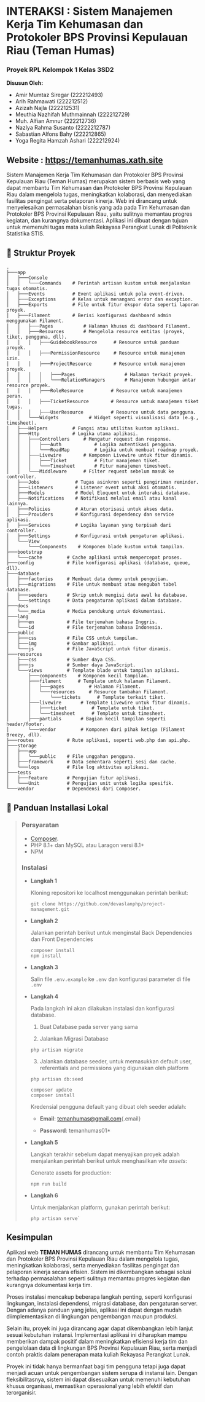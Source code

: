 # INTERAKSI : Sistem Manajemen Kerja Tim Kehumasan dan Protokoler BPS Provinsi Kepulauan Riau (Teman Humas)

### Proyek RPL Kelompok 1 Kelas 3SD2

**Disusun Oleh:** 
- Amir Mumtaz Siregar (222212493) 
- Arih Rahmawati (222212512) 
- Azizah Najla (222212531) 
- Meuthia Nazhifah Muthmainnah (222212729) 
- Muh. Alfian Amnur (222212736) 
- Nazlya Rahma Susanto (2222212787) 
- Sabastian Alfons Bahy (222212865) 
- Yoga Regita Hamzah Ashari (222212924)

## Website : <https://temanhumas.xath.site>

Sistem Manajemen Kerja Tim Kehumasan dan Protokoler BPS Provinsi
Kepulauan Riau (Teman Humas) merupakan sistem berbasis web yang dapat
membantu Tim Kehumasan dan Protokoler BPS Provinsi Kepulauan Riau dalam
mengelola tugas, meningkatkan kolaborasi, dan menyediakan fasilitas
pengingat serta pelaporan kinerja. Web ini dirancang untuk menyelesaikan
permasalahan bisnis yang ada pada Tim Kehumasan dan Protokoler BPS
Provinsi Kepulauan Riau, yaitu sulitnya memantau progres kegiatan, dan
kurangnya dokumentasi. Aplikasi ini dibuat dengan tujuan untuk memenuhi
tugas mata kuliah Rekayasa Perangkat Lunak di Politeknik Statistika
STIS.

## 📁 Struktur Proyek

``` tree
.
├───app
│   ├───Console
│   │   └───Commands    # Perintah artisan kustom untuk menjalankan tugas otomatis.
│   ├───Events          # Event aplikasi untuk pola event-driven.
│   ├───Exceptions      # Kelas untuk menangani error dan exception.
│   ├───Exports         # File untuk fitur ekspor data seperti laporan proyek.
│   ├───Filament        # Berisi konfigurasi dashboard admin menggunakan Filament.
│   │   ├───Pages           # Halaman khusus di dashboard Filament.
│   │   ├───Resources       # Mengelola resource entitas (proyek, tiket, pengguna, dll).
│   │   │   ├───GuidebookResource      # Resource untuk panduan proyek.
│   │   │   ├───PermissionResource     # Resource untuk manajemen izin.
│   │   │   ├───ProjectResource        # Resource untuk manajemen proyek.
│   │   │   │   ├───Pages                  # Halaman terkait proyek.
│   │   │   │   └───RelationManagers       # Manajemen hubungan antar resource proyek.
│   │   │   ├───RoleResource          # Resource untuk manajemen peran.
│   │   │   ├───TicketResource        # Resource untuk manajemen tiket tugas.
│   │   │   ├───UserResource          # Resource untuk data pengguna.
│   │   └───Widgets           # Widget seperti visualisasi data (e.g., timesheet).
│   ├───Helpers         # Fungsi atau utilitas kustom aplikasi.
│   ├───Http            # Logika utama aplikasi.
│   │   ├───Controllers     # Mengatur request dan response.
│   │   │   ├───Auth            # Logika autentikasi pengguna.
│   │   │   └───RoadMap         # Logika untuk membuat roadmap proyek.
│   │   ├───Livewire        # Komponen Livewire untuk fitur dinamis.
│   │   │   ├───Ticket          # Fitur manajemen tiket.
│   │   │   └───Timesheet       # Fitur manajemen timesheet.
│   │   └───Middleware      # Filter request sebelum masuk ke controller.
│   ├───Jobs             # Tugas asinkron seperti pengiriman reminder.
│   ├───Listeners        # Listener event untuk aksi otomatis.
│   ├───Models           # Model Eloquent untuk interaksi database.
│   ├───Notifications    # Notifikasi melalui email atau kanal lainnya.
│   ├───Policies         # Aturan otorisasi untuk akses data.
│   ├───Providers        # Konfigurasi dependency dan service aplikasi.
│   ├───Services         # Logika layanan yang terpisah dari controller.
│   ├───Settings         # Konfigurasi untuk pengaturan aplikasi.
│   └───View
│       └───Components    # Komponen blade kustom untuk tampilan.
├───bootstrap
│   └───cache         # Cache aplikasi untuk mempercepat proses.
├───config            # File konfigurasi aplikasi (database, queue, dll).
├───database
│   ├───factories     # Membuat data dummy untuk pengujian.
│   ├───migrations    # File untuk membuat atau mengubah tabel database.
│   ├───seeders       # Skrip untuk mengisi data awal ke database.
│   └───settings      # Data pengaturan aplikasi dalam database.
├───docs
│   └───_media        # Media pendukung untuk dokumentasi.
├───lang
│   ├───en            # File terjemahan bahasa Inggris.
│   └───id            # File terjemahan bahasa Indonesia.
├───public
│   ├───css           # File CSS untuk tampilan.
│   ├───img           # Gambar aplikasi.
│   └───js            # File JavaScript untuk fitur dinamis.
├───resources
│   ├───css           # Sumber daya CSS.
│   ├───js            # Sumber daya JavaScript.
│   └───views         # Template blade untuk tampilan aplikasi.
│       ├───components    # Komponen kecil tampilan.
│       ├───filament      # Template untuk halaman Filament.
│       │   ├───pages         # Halaman Filament.
│       │   └───resources     # Resource tambahan Filament.
│       │       └───tickets      # Template terkait tiket.
│       ├───livewire       # Template Livewire untuk fitur dinamis.
│       │   ├───ticket         # Template untuk tiket.
│       │   └───timesheet      # Template untuk timesheet.
│       ├───partials       # Bagian kecil tampilan seperti header/footer.
│       └───vendor         # Komponen dari pihak ketiga (Filament Breezy, dll).
├───routes            # Rute aplikasi, seperti web.php dan api.php.
├───storage
│   ├───app
│   │   └───public    # File unggahan pengguna.
│   ├───framework     # Data sementara seperti sesi dan cache.
│   └───logs          # File log aktivitas aplikasi.
├───tests
│   ├───Feature       # Pengujian fitur aplikasi.
│   └───Unit          # Pengujian unit untuk logika spesifik.
└───vendor            # Dependensi dari Composer.
```

## 📃 Panduan Installasi Lokal

> ### Persyaratan
>
> -   [Composer](https://getcomposer.org/).
> -   PHP 8.1+ dan MySQL atau Laragon versi 8.1+
> -   NPM
>
> ### Instalasi
>
> -   **Langkah 1**
>
>     Kloning repositori ke localhost menggunakan perintah berikut:
>
>     ``` shell
>     git clone https://github.com/devaslanphp/project-management.git
>     ```
>
> -   **Langkah 2**
>
>     Jalankan perintah berikut untuk menginstal Back Dependencies dan
>     Front Dependencies
>
>     ``` shell
>     composer install
>     npm install
>     ```
>
> -   **Langkah 3**
>
>     Salin file `.env.example` ke `.env` dan konfigurasi parameter di
>     file `.env`
>
> -   **Langkah 4**
>
>     Pada langkah ini akan dilakukan instalasi dan konfigurasi
>     database.
>
>     1.  Buat Database pada server yang sama
>
>     2.  Jalankan Migrasi Database
>
>     ``` shell
>     php artisan migrate
>     ```
>
>     3.  Jalankan database seeder, untuk memasukkan default user,
>         referentials and permissions yang digunakan oleh platform
>
>     ``` shell
>     php artisan db:seed
>     ```
>
>     ``` shell
>     composer update
>     composer install
>     ```
>
>     Kredensial pengguna default yang dibuat oleh seeder adalah:
>
>     -   **Email**:
>         [temanhumas@gmail.com](mailto:temanhumas@gmail.com){.email}
>
>     -   **Password**: temanhumas01*
>
> -   **Langkah 5**
>
>     Langkah terakhir sebelum dapat menyajikan proyek adalah
>     menjalankan perintah berikut untuk menghasilkan *vite assets*:
>
>     Generate assets for production:
>
>     ``` shell
>     npm run build
>     ```
>
> -   **Langkah 6**
>
>     Untuk menjalankan platform, gunakan perintah berikut:
>
>     ``` shell
>     php artisan serve`
>     ```

## Kesimpulan

Aplikasi web **TEMAN HUMAS** dirancang untuk membantu Tim Kehumasan dan
Protokoler BPS Provinsi Kepulauan Riau dalam mengelola tugas,
meningkatkan kolaborasi, serta menyediakan fasilitas pengingat dan
pelaporan kinerja secara efisien. Sistem ini dikembangkan sebagai solusi
terhadap permasalahan seperti sulitnya memantau progres kegiatan dan
kurangnya dokumentasi kerja tim.

Proses instalasi mencakup beberapa langkah penting, seperti konfigurasi
lingkungan, instalasi dependensi, migrasi database, dan pengaturan
server. Dengan adanya panduan yang jelas, aplikasi ini dapat dengan
mudah diimplementasikan di lingkungan pengembangan maupun produksi.

Selain itu, proyek ini juga dirancang agar dapat dikembangkan lebih
lanjut sesuai kebutuhan instansi. Implementasi aplikasi ini diharapkan
mampu memberikan dampak positif dalam meningkatkan efisiensi kerja tim
dan pengelolaan data di lingkungan BPS Provinsi Kepulauan Riau, serta
menjadi contoh praktis dalam penerapan mata kuliah Rekayasa Perangkat
Lunak.

Proyek ini tidak hanya bermanfaat bagi tim pengguna tetapi juga dapat
menjadi acuan untuk pengembangan sistem serupa di instansi lain. Dengan
fleksibilitasnya, sistem ini dapat disesuaikan untuk memenuhi kebutuhan
khusus organisasi, memastikan operasional yang lebih efektif dan
terorganisir.
